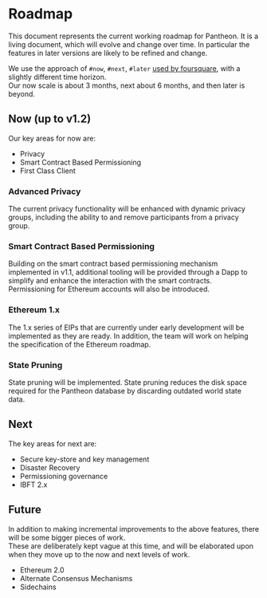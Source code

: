 # Roadmap
This document represents the current working roadmap for Pantheon.  It is a living document, which will 
evolve and change over time.  In particular the features in later versions are likely to be refined and change.

We use the approach of  `#now`, `#next`, `#later` [used by foursquare](https://medium.com/@noah_weiss/now-next-later-roadmaps-without-the-drudgery-1cfe65656645), with a slightly different time horizon.  
Our now scale is about 3 months, next about 6 months, and then later is beyond.

## Now (up to v1.2)
Our key areas for now are:
* Privacy
* Smart Contract Based Permissioning
* First Class Client

### Advanced Privacy
The current privacy functionality will be enhanced with dynamic privacy groups, including the ability to and remove participants from a privacy group.

### Smart Contract Based Permissioning
Building on the smart contract based permissioning mechanism implemented in v1.1, additional tooling will be provided through a Dapp to simplify and enhance the interaction with the smart contracts. Permissioning for Ethereum accounts will also be introduced.

### Ethereum 1.x
The 1.x series of EIPs that are currently under early development will be implemented as they are ready.  In addition, the team will work on helping the specification of the Ethereum roadmap.

### State Pruning 

State pruning will be implemented. State pruning reduces the disk space required for the Pantheon database by discarding outdated world state data.

## Next
The key areas for next are:
* Secure key-store and key management
* Disaster Recovery
* Permissioning governance
* IBFT 2.x 

## Future
In addition to making incremental improvements to the above features, there will be some bigger pieces of work.  
These are deliberately kept vague at this time, and will be elaborated upon when they move up to the now and next levels of work.
* Ethereum 2.0
* Alternate Consensus Mechanisms
* Sidechains
